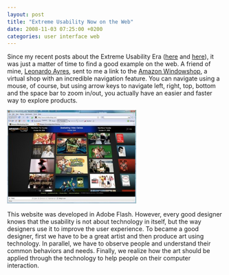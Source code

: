 ```yaml
---
layout: post
title: "Extreme Usability Now on the Web"
date: 2008-11-03 07:25:00 +0200
categories: user interface web
---
```


Since my recent posts about the Extreme Usability Era (<a href="http://planexstrategy.blogspot.com/2008/09/more-examples-of-extreme-usability.html">here</a> and <a href="http://planexstrategy.blogspot.com/2008/08/extreme-usability-era.html">here</a>), it was just a matter of time to find a good example on the web. A friend of mine, <a href="http://leoayres.blogspot.com/">Leonardo Ayres</a>, sent to me a link to the <a href="http://www.windowshop.com/">Amazon Windowshop</a>, a virtual shop with an incredible navigation feature. You can navigate using a mouse, of course, but using arrow keys to navigate left, right, top, bottom and the space bar to zoom in/out, you actually have an easier and faster way to explore products.

<a href="http://69.89.31.239/~hildeber/wp-content/uploads/2008/11/extreme-usability-web.jpg">![extreme-usability-web-300x217.jpg](/images/posts/extreme-usability-web-300x217.jpg)</a>

This website was developed in Adobe Flash. However, every good designer knows that the usability is not about technology in itself, but the way designers use it to improve the user experience. To became a good designer, first we have to be a great artist and then produce art using technology. In parallel, we have to observe people and understand their common behaviors and needs. Finally, we realize how the art should be applied through the technology to help people on their computer interaction.
